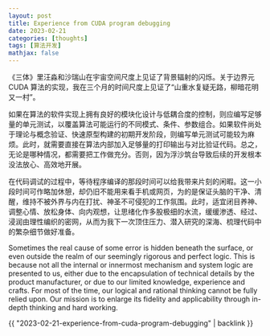 ```yaml
---
layout: post
title: Experience from CUDA program debugging
date: 2023-02-21
categories: [thoughts]
tags: [算法开发]
mathjax: false
---
```


《三体》里汪淼和沙瑞山在宇宙空间尺度上见证了背景辐射的闪烁。关于边界元 CUDA 算法的实现，我在三个月的时间尺度上见证了“山重水复疑无路，柳暗花明又一村”。

如果在算法的软件实现上拥有良好的模块化设计与低耦合度的控制，则应编写足够量的单元测试，以覆盖算法可能运行的不同模式、条件、参数组合。如果软件尚处于理论与概念验证、快速原型构建的初期开发阶段，则编写单元测试可能较为麻烦。此时，就需要直接在算法内部加入足够量的打印输出与对比验证代码。总之，无论是哪种情况，都需要把工作做充分。否则，因为浮沙筑台导致后续的开发根本没法放心、高效地开展。

在代码调试的过程中，等待程序编译的那段时间可以给我带来片刻的闲暇。这一小段时间可作略加休憩，却仍旧不能用来看手机或网页，为的是保证头脑的干净、清醒，维持不被外界与内在打扰、神圣不可侵犯的工作氛围。此时，适宜闭目养神、调整心情、放松身体、向内观想，让思绪化作多股极细的水流，缓缓渗透、经过、浸润由理性编织的密网，从而为我下一次顶住压力、潜入研究的深海、梳理代码中的繁杂细节做好准备。

Sometimes the real cause of some error is hidden beneath the surface, or even outside the realm of our seemingly rigorous and perfect logic. This is because not all the internal or innermost mechanism and system logic are presented to us, either due to the encapsulation of technical details by the product manufacturer, or due to our limited knowledge, experience and crafts. For most of the time, our logical and rational thinking cannot be fully relied upon. Our mission is to enlarge its fidelity and applicability through in-depth thinking and hard working.

{{ "2023-02-21-experience-from-cuda-program-debugging" | backlink }}

